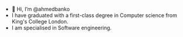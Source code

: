 - 👋 Hi, I’m @ahmedbanko
- I have graduated with a first-class degree in Computer science from King's College London.
- I am specialised in Software engineering.

<!---
ahmedbanko/ahmedbanko is a ✨ special ✨ repository because its `README.md` (this file) appears on your GitHub profile.
You can click the Preview link to take a look at your changes.
--->
